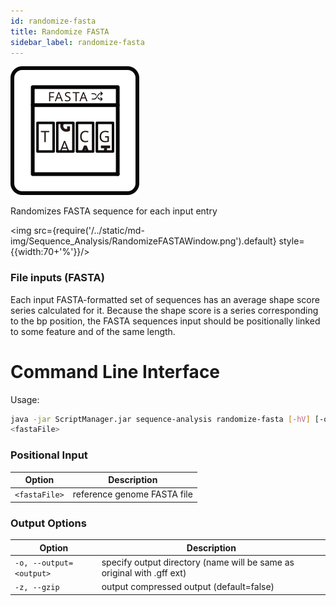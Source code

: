 ```yaml
---
id: randomize-fasta
title: Randomize FASTA
sidebar_label: randomize-fasta
---
```


![randomize-fasta](/../static/icons/Sequence_Analysis/RandomizeFASTA_square.svg)

Randomizes FASTA sequence for each input entry


<img src={require('/../static/md-img/Sequence_Analysis/RandomizeFASTAWindow.png').default} style={{width:70+'%'}}/>

### File inputs (FASTA)
Each input FASTA-formatted set of sequences has an average shape score series calculated for it. Because the shape score is a series corresponding to the bp position, the FASTA sequences input should be positionally linked to some feature and of the same length.

# Command Line Interface

Usage:
```bash
java -jar ScriptManager.jar sequence-analysis randomize-fasta [-hV] [-o=<output>]
<fastaFile>
```

### Positional Input

| Option | Description |
| ------ | ----------- |   
| `<fastaFile>` | reference genome FASTA file |


### Output Options

| Option | Description |
| ------ | ----------- |
| `-o, --output=<output>` | specify output directory (name will be same as original with .gff ext) |
| `-z, --gzip` | output compressed output (default=false) |




[fasta-format]:/docs/Guides/Getting-Started/file-formats#fasta
